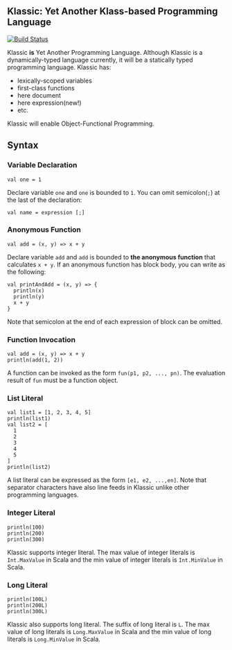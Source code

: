 ## Klassic: Yet Another Klass-based Programming Language

[![Build Status](https://travis-ci.org/klassic/klassic.png?branch=master)](https://travis-ci.org/klassic/klassic)

Klassic **is** Yet Another Programming Language.  Although Klassic is a dynamically-typed
language currently, it will be a statically typed programming language.  Klassic has: 

* lexically-scoped variables
* first-class functions
* here document
* here expression(new!)
* etc.

Klassic will enable Object-Functional Programming.

## Syntax

### Variable Declaration

```
val one = 1
```

Declare variable `one` and `one` is bounded to `1`.  You can omit
semicolon(`;`) at the last of the declaration:

```
val name = expression [;]
```

### Anonymous Function

```
val add = (x, y) => x + y
```

Declare variable `add` and `add` is bounded to **the anonymous function** that
calculates `x + y`.  If an anonymous function has block body, you can write as
the following:

```
val printAndAdd = (x, y) => {
  println(x)
  println(y)
  x + y
}
```

Note that semicolon at the end of each expression of block can be omitted.

### Function Invocation

```
val add = (x, y) => x + y
println(add(1, 2))
```

A function can be invoked as the form `fun(p1, p2, ..., pn)`.  The evaluation
result of `fun` must be a function object.

### List Literal

```
val list1 = [1, 2, 3, 4, 5]
println(list1)
val list2 = [
  1
  2
  3
  4
  5
]
println(list2)
```

A list literal can be expressed as the form `[e1, e2, ...,en]`.  Note that
separator characters have also line feeds in Klassic unlike other programming
languages.

### Integer Literal

```
println(100)
println(200)
println(300)
```

Klassic supports integer literal.  The max value of integer literals is
`Int.MaxValue` in Scala and the min value of integer literals is `Int.MinValue`
in Scala.

### Long Literal

```
println(100L)
println(200L)
println(300L)
```

Klassic also supports long literal.  The suffix of long literal is `L`.  The max
value of long literals is `Long.MaxValue` in Scala and the min value of long
literals is `Long.MinValue` in Scala.
